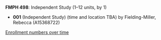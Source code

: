 **FMPH 498**: Independent Study (1–12 units, by 1)

- **001** (Independent Study) (time and location TBA) by Fielding-Miller, Rebecca (A15368722)

[Enrollment numbers over time](./FMPH498.tsv)
